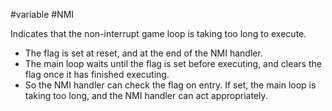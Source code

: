 #variable #NMI 

Indicates that the non-interrupt game loop is taking too long to execute.

* The flag is set at reset, and at the end of the NMI handler.
* The main loop waits until the flag is set before executing, and clears the flag once it has finished executing.
* So the NMI handler can check the flag on entry. If set, the main loop is taking too long, and the NMI handler can act appropriately.